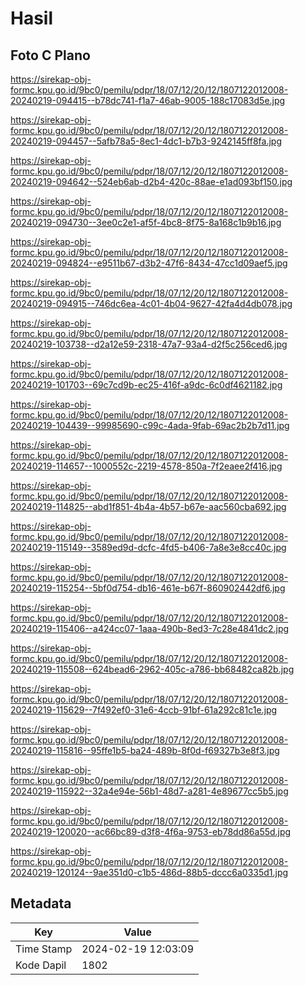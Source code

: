 # Hasil

## Foto C Plano

https://sirekap-obj-formc.kpu.go.id/9bc0/pemilu/pdpr/18/07/12/20/12/1807122012008-20240219-094415--b78dc741-f1a7-46ab-9005-188c17083d5e.jpg

https://sirekap-obj-formc.kpu.go.id/9bc0/pemilu/pdpr/18/07/12/20/12/1807122012008-20240219-094457--5afb78a5-8ec1-4dc1-b7b3-9242145ff8fa.jpg

https://sirekap-obj-formc.kpu.go.id/9bc0/pemilu/pdpr/18/07/12/20/12/1807122012008-20240219-094642--524eb6ab-d2b4-420c-88ae-e1ad093bf150.jpg

https://sirekap-obj-formc.kpu.go.id/9bc0/pemilu/pdpr/18/07/12/20/12/1807122012008-20240219-094730--3ee0c2e1-af5f-4bc8-8f75-8a168c1b9b16.jpg

https://sirekap-obj-formc.kpu.go.id/9bc0/pemilu/pdpr/18/07/12/20/12/1807122012008-20240219-094824--e9511b67-d3b2-47f6-8434-47cc1d09aef5.jpg

https://sirekap-obj-formc.kpu.go.id/9bc0/pemilu/pdpr/18/07/12/20/12/1807122012008-20240219-094915--746dc6ea-4c01-4b04-9627-42fa4d4db078.jpg

https://sirekap-obj-formc.kpu.go.id/9bc0/pemilu/pdpr/18/07/12/20/12/1807122012008-20240219-103738--d2a12e59-2318-47a7-93a4-d2f5c256ced6.jpg

https://sirekap-obj-formc.kpu.go.id/9bc0/pemilu/pdpr/18/07/12/20/12/1807122012008-20240219-101703--69c7cd9b-ec25-416f-a9dc-6c0df4621182.jpg

https://sirekap-obj-formc.kpu.go.id/9bc0/pemilu/pdpr/18/07/12/20/12/1807122012008-20240219-104439--99985690-c99c-4ada-9fab-69ac2b2b7d11.jpg

https://sirekap-obj-formc.kpu.go.id/9bc0/pemilu/pdpr/18/07/12/20/12/1807122012008-20240219-114657--1000552c-2219-4578-850a-7f2eaee2f416.jpg

https://sirekap-obj-formc.kpu.go.id/9bc0/pemilu/pdpr/18/07/12/20/12/1807122012008-20240219-114825--abd1f851-4b4a-4b57-b67e-aac560cba692.jpg

https://sirekap-obj-formc.kpu.go.id/9bc0/pemilu/pdpr/18/07/12/20/12/1807122012008-20240219-115149--3589ed9d-dcfc-4fd5-b406-7a8e3e8cc40c.jpg

https://sirekap-obj-formc.kpu.go.id/9bc0/pemilu/pdpr/18/07/12/20/12/1807122012008-20240219-115254--5bf0d754-db16-461e-b67f-860902442df6.jpg

https://sirekap-obj-formc.kpu.go.id/9bc0/pemilu/pdpr/18/07/12/20/12/1807122012008-20240219-115406--a424cc07-1aaa-490b-8ed3-7c28e4841dc2.jpg

https://sirekap-obj-formc.kpu.go.id/9bc0/pemilu/pdpr/18/07/12/20/12/1807122012008-20240219-115508--624bead6-2962-405c-a786-bb68482ca82b.jpg

https://sirekap-obj-formc.kpu.go.id/9bc0/pemilu/pdpr/18/07/12/20/12/1807122012008-20240219-115629--7f492ef0-31e6-4ccb-91bf-61a292c81c1e.jpg

https://sirekap-obj-formc.kpu.go.id/9bc0/pemilu/pdpr/18/07/12/20/12/1807122012008-20240219-115816--95ffe1b5-ba24-489b-8f0d-f69327b3e8f3.jpg

https://sirekap-obj-formc.kpu.go.id/9bc0/pemilu/pdpr/18/07/12/20/12/1807122012008-20240219-115922--32a4e94e-56b1-48d7-a281-4e89677cc5b5.jpg

https://sirekap-obj-formc.kpu.go.id/9bc0/pemilu/pdpr/18/07/12/20/12/1807122012008-20240219-120020--ac66bc89-d3f8-4f6a-9753-eb78dd86a55d.jpg

https://sirekap-obj-formc.kpu.go.id/9bc0/pemilu/pdpr/18/07/12/20/12/1807122012008-20240219-120124--9ae351d0-c1b5-486d-88b5-dccc6a0335d1.jpg


## Metadata

| Key        | Value               |
| ---------- | ------------------- |
| Time Stamp | 2024-02-19 12:03:09 |
| Kode Dapil | 1802                |



